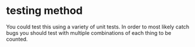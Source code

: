 # testing method
You could test this using a variety of unit tests. In order to most likely catch bugs you should test with multiple combinations of each thing to be counted.

